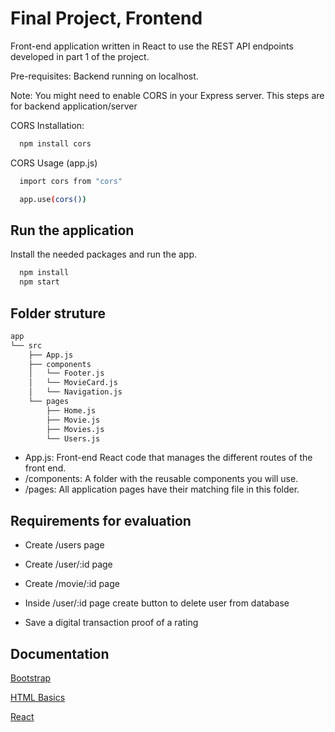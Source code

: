 
# Final Project, Frontend

Front-end application written in React to use the REST API endpoints developed in part 1 of the project. 

Pre-requisites:
Backend running on localhost. 

Note:
You might need to enable CORS in your Express server. 
This steps are for backend application/server

CORS Installation:
```bash
  npm install cors
```

CORS Usage (app.js)
```bash
  import cors from "cors"

  app.use(cors())
```

## Run the application

Install the needed packages and run the app.

```bash
  npm install
  npm start
```
    
## Folder struture


```bash
app
└── src
    ├── App.js
    ├── components
    │   └── Footer.js
    │   └── MovieCard.js
    │   └── Navigation.js
    └── pages
        ├── Home.js
        ├── Movie.js
        ├── Movies.js
        └── Users.js
```

- App.js: Front-end React code that manages the different routes of the front end.
- /components: A folder with the reusable components you will use.
- /pages: All application pages have their matching file in this folder.
## Requirements for evaluation

- Create /users page 

- Create /user/:id page

- Create /movie/:id page

- Inside /user/:id page create button to delete user from database

- Save a digital transaction proof of a rating




## Documentation

[Bootstrap](https://react-bootstrap.netlify.app/)

[HTML Basics](https://www.w3schools.com/html/html_basic.asp)

[React](https://react.dev/)
